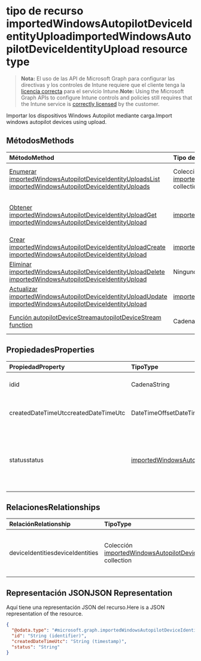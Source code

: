 # <a name="importedwindowsautopilotdeviceidentityupload-resource-type"></a><span data-ttu-id="ee5a5-101">tipo de recurso importedWindowsAutopilotDeviceIdentityUpload</span><span class="sxs-lookup"><span data-stu-id="ee5a5-101">importedWindowsAutopilotDeviceIdentityUpload resource type</span></span>

> <span data-ttu-id="ee5a5-102">**Nota:** El uso de las API de Microsoft Graph para configurar las directivas y los controles de Intune requiere que el cliente tenga la [licencia correcta](https://go.microsoft.com/fwlink/?linkid=839381) para el servicio Intune.</span><span class="sxs-lookup"><span data-stu-id="ee5a5-102">**Note:** Using the Microsoft Graph APIs to configure Intune controls and policies still requires that the Intune service is [correctly licensed](https://go.microsoft.com/fwlink/?linkid=839381) by the customer.</span></span>

<span data-ttu-id="ee5a5-103">Importar los dispositivos Windows Autopilot mediante carga.</span><span class="sxs-lookup"><span data-stu-id="ee5a5-103">Import windows autopilot devices using upload.</span></span>
## <a name="methods"></a><span data-ttu-id="ee5a5-104">Métodos</span><span class="sxs-lookup"><span data-stu-id="ee5a5-104">Methods</span></span>
|<span data-ttu-id="ee5a5-105">Método</span><span class="sxs-lookup"><span data-stu-id="ee5a5-105">Method</span></span>|<span data-ttu-id="ee5a5-106">Tipo de valor devuelto</span><span class="sxs-lookup"><span data-stu-id="ee5a5-106">Return Type</span></span>|<span data-ttu-id="ee5a5-107">Descripción</span><span class="sxs-lookup"><span data-stu-id="ee5a5-107">Description</span></span>|
|:---|:---|:---|
|[<span data-ttu-id="ee5a5-108">Enumerar importedWindowsAutopilotDeviceIdentityUploads</span><span class="sxs-lookup"><span data-stu-id="ee5a5-108">List importedWindowsAutopilotDeviceIdentityUploads</span></span>](../api/intune_enrollment_importedwindowsautopilotdeviceidentityupload_list.md)|<span data-ttu-id="ee5a5-109">Colección [importedWindowsAutopilotDeviceIdentityUpload](../resources/intune_enrollment_importedwindowsautopilotdeviceidentityupload.md)</span><span class="sxs-lookup"><span data-stu-id="ee5a5-109">[importedWindowsAutopilotDeviceIdentityUpload](../resources/intune_enrollment_importedwindowsautopilotdeviceidentityupload.md) collection</span></span>|<span data-ttu-id="ee5a5-110">Enumerar las propiedades y las relaciones de los objetos [importedWindowsAutopilotDeviceIdentityUpload](../resources/intune_enrollment_importedwindowsautopilotdeviceidentityupload.md).</span><span class="sxs-lookup"><span data-stu-id="ee5a5-110">List properties and relationships of the [managedEBookAssignment](../resources/intune_enrollment_importedwindowsautopilotdeviceidentityupload.md) objects.</span></span>|
|[<span data-ttu-id="ee5a5-111">Obtener importedWindowsAutopilotDeviceIdentityUpload</span><span class="sxs-lookup"><span data-stu-id="ee5a5-111">Get importedWindowsAutopilotDeviceIdentityUpload</span></span>](../api/intune_enrollment_importedwindowsautopilotdeviceidentityupload_get.md)|[<span data-ttu-id="ee5a5-112">importedWindowsAutopilotDeviceIdentityUpload</span><span class="sxs-lookup"><span data-stu-id="ee5a5-112">importedWindowsAutopilotDeviceIdentityUpload</span></span>](../resources/intune_enrollment_importedwindowsautopilotdeviceidentityupload.md)|<span data-ttu-id="ee5a5-113">Leer las propiedades y las relaciones del objeto [importedWindowsAutopilotDeviceIdentityUpload](../resources/intune_enrollment_importedwindowsautopilotdeviceidentityupload.md).</span><span class="sxs-lookup"><span data-stu-id="ee5a5-113">Read properties and relationships of the [deviceEnrollmentWindowsHelloForBusinessConfiguration](../resources/intune_enrollment_importedwindowsautopilotdeviceidentityupload.md) object.</span></span>|
|[<span data-ttu-id="ee5a5-114">Crear importedWindowsAutopilotDeviceIdentityUpload</span><span class="sxs-lookup"><span data-stu-id="ee5a5-114">Create importedWindowsAutopilotDeviceIdentityUpload</span></span>](../api/intune_enrollment_importedwindowsautopilotdeviceidentityupload_create.md)|[<span data-ttu-id="ee5a5-115">importedWindowsAutopilotDeviceIdentityUpload</span><span class="sxs-lookup"><span data-stu-id="ee5a5-115">importedWindowsAutopilotDeviceIdentityUpload</span></span>](../resources/intune_enrollment_importedwindowsautopilotdeviceidentityupload.md)|<span data-ttu-id="ee5a5-116">Crear un nuevo objeto [importedWindowsAutopilotDeviceIdentityUpload](../resources/intune_enrollment_importedwindowsautopilotdeviceidentityupload.md).</span><span class="sxs-lookup"><span data-stu-id="ee5a5-116">Create a new [microsoftStoreForBusinessApp](../resources/intune_enrollment_importedwindowsautopilotdeviceidentityupload.md) object.</span></span>|
|[<span data-ttu-id="ee5a5-117">Eliminar importedWindowsAutopilotDeviceIdentityUpload</span><span class="sxs-lookup"><span data-stu-id="ee5a5-117">Delete importedWindowsAutopilotDeviceIdentityUpload</span></span>](../api/intune_enrollment_importedwindowsautopilotdeviceidentityupload_delete.md)|<span data-ttu-id="ee5a5-118">Ninguno</span><span class="sxs-lookup"><span data-stu-id="ee5a5-118">None</span></span>|<span data-ttu-id="ee5a5-119">Elimina un [importedWindowsAutopilotDeviceIdentityUpload](../resources/intune_enrollment_importedwindowsautopilotdeviceidentityupload.md).</span><span class="sxs-lookup"><span data-stu-id="ee5a5-119">Deletes a [importedWindowsAutopilotDeviceIdentityUpload](../resources/intune_enrollment_importedwindowsautopilotdeviceidentityupload.md).</span></span>|
|[<span data-ttu-id="ee5a5-120">Actualizar importedWindowsAutopilotDeviceIdentityUpload</span><span class="sxs-lookup"><span data-stu-id="ee5a5-120">Update importedWindowsAutopilotDeviceIdentityUpload</span></span>](../api/intune_enrollment_importedwindowsautopilotdeviceidentityupload_update.md)|[<span data-ttu-id="ee5a5-121">importedWindowsAutopilotDeviceIdentityUpload</span><span class="sxs-lookup"><span data-stu-id="ee5a5-121">importedWindowsAutopilotDeviceIdentityUpload</span></span>](../resources/intune_enrollment_importedwindowsautopilotdeviceidentityupload.md)|<span data-ttu-id="ee5a5-122">Actualizar las propiedades de un objeto [importedWindowsAutopilotDeviceIdentityUpload](../resources/intune_enrollment_importedwindowsautopilotdeviceidentityupload.md).</span><span class="sxs-lookup"><span data-stu-id="ee5a5-122">Update the properties of a [editionUpgradeConfiguration](../resources/intune_enrollment_importedwindowsautopilotdeviceidentityupload.md) object.</span></span>|
|[<span data-ttu-id="ee5a5-123">Función autopilotDeviceStream</span><span class="sxs-lookup"><span data-stu-id="ee5a5-123">autopilotDeviceStream function</span></span>](../api/intune_enrollment_importedwindowsautopilotdeviceidentityupload_autopilotdevicestream.md)|<span data-ttu-id="ee5a5-124">Cadena</span><span class="sxs-lookup"><span data-stu-id="ee5a5-124">String</span></span>|<span data-ttu-id="ee5a5-125">Crear una solicitud de carga con la secuencia de dispositivo Autopilot en ella.</span><span class="sxs-lookup"><span data-stu-id="ee5a5-125">Create a upload request with autopilot device stream in it.</span></span>|

## <a name="properties"></a><span data-ttu-id="ee5a5-126">Propiedades</span><span class="sxs-lookup"><span data-stu-id="ee5a5-126">Properties</span></span>
|<span data-ttu-id="ee5a5-127">Propiedad</span><span class="sxs-lookup"><span data-stu-id="ee5a5-127">Property</span></span>|<span data-ttu-id="ee5a5-128">Tipo</span><span class="sxs-lookup"><span data-stu-id="ee5a5-128">Type</span></span>|<span data-ttu-id="ee5a5-129">Descripción</span><span class="sxs-lookup"><span data-stu-id="ee5a5-129">Description</span></span>|
|:---|:---|:---|
|<span data-ttu-id="ee5a5-130">id</span><span class="sxs-lookup"><span data-stu-id="ee5a5-130">id</span></span>|<span data-ttu-id="ee5a5-131">Cadena</span><span class="sxs-lookup"><span data-stu-id="ee5a5-131">String</span></span>|<span data-ttu-id="ee5a5-132">El GUID para el objeto</span><span class="sxs-lookup"><span data-stu-id="ee5a5-132">The GUID for the object</span></span>|
|<span data-ttu-id="ee5a5-133">createdDateTimeUtc</span><span class="sxs-lookup"><span data-stu-id="ee5a5-133">createdDateTimeUtc</span></span>|<span data-ttu-id="ee5a5-134">DateTimeOffset</span><span class="sxs-lookup"><span data-stu-id="ee5a5-134">DateTimeOffset</span></span>|<span data-ttu-id="ee5a5-135">Fecha y hora en la que se crea la entidad.</span><span class="sxs-lookup"><span data-stu-id="ee5a5-135">DateTime when the entity is created.</span></span>|
|<span data-ttu-id="ee5a5-136">status</span><span class="sxs-lookup"><span data-stu-id="ee5a5-136">status</span></span>|[<span data-ttu-id="ee5a5-137">importedWindowsAutopilotDeviceIdentityUploadStatus</span><span class="sxs-lookup"><span data-stu-id="ee5a5-137">importedWindowsAutopilotDeviceIdentityUploadStatus</span></span>](../resources/intune_enrollment_importedwindowsautopilotdeviceidentityuploadstatus.md)|<span data-ttu-id="ee5a5-138">Estado de la carga.</span><span class="sxs-lookup"><span data-stu-id="ee5a5-138">Upload status.</span></span> <span data-ttu-id="ee5a5-139">Los valores posibles son: `noUpload`, `pending`, `complete` y `error`.</span><span class="sxs-lookup"><span data-stu-id="ee5a5-139">Possible values are: `noUpload`, `pending`, `complete`, `error`.</span></span>|

## <a name="relationships"></a><span data-ttu-id="ee5a5-140">Relaciones</span><span class="sxs-lookup"><span data-stu-id="ee5a5-140">Relationships</span></span>
|<span data-ttu-id="ee5a5-141">Relación</span><span class="sxs-lookup"><span data-stu-id="ee5a5-141">Relationship</span></span>|<span data-ttu-id="ee5a5-142">Tipo</span><span class="sxs-lookup"><span data-stu-id="ee5a5-142">Type</span></span>|<span data-ttu-id="ee5a5-143">Descripción</span><span class="sxs-lookup"><span data-stu-id="ee5a5-143">Description</span></span>|
|:---|:---|:---|
|<span data-ttu-id="ee5a5-144">deviceIdentities</span><span class="sxs-lookup"><span data-stu-id="ee5a5-144">deviceIdentities</span></span>|<span data-ttu-id="ee5a5-145">Colección [importedWindowsAutopilotDeviceIdentity](../resources/intune_enrollment_importedwindowsautopilotdeviceidentity.md)</span><span class="sxs-lookup"><span data-stu-id="ee5a5-145">[importedWindowsAutopilotDeviceIdentity](../resources/intune_enrollment_importedwindowsautopilotdeviceidentity.md) collection</span></span>|<span data-ttu-id="ee5a5-146">Colección de todos los dispositivos Autopilot como parte de esta carga.</span><span class="sxs-lookup"><span data-stu-id="ee5a5-146">Collection of all Autopilot devices as a part of this upload.</span></span>|

## <a name="json-representation"></a><span data-ttu-id="ee5a5-147">Representación JSON</span><span class="sxs-lookup"><span data-stu-id="ee5a5-147">JSON Representation</span></span>
<span data-ttu-id="ee5a5-148">Aquí tiene una representación JSON del recurso.</span><span class="sxs-lookup"><span data-stu-id="ee5a5-148">Here is a JSON representation of the resource.</span></span>
<!-- {
  "blockType": "resource",
  "keyProperty": "id",
  "@odata.type": "microsoft.graph.importedWindowsAutopilotDeviceIdentityUpload"
}
-->
``` json
{
  "@odata.type": "#microsoft.graph.importedWindowsAutopilotDeviceIdentityUpload",
  "id": "String (identifier)",
  "createdDateTimeUtc": "String (timestamp)",
  "status": "String"
}
```








